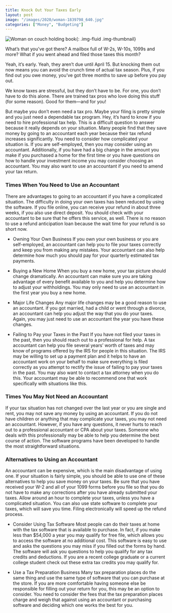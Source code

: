 ```yaml
---
title: Knock Out Your Taxes Early
layout: post
image: "/images/2020/woman-1839798_640.jpg"
categories: ["Money", "Budgeting"]
---
```

![Woman on couch holding book](/images/2020/woman-1839798_640.jpg "Knock Out Your Taxes Early"){: .img-fluid .img-thumbnail}

What’s that you’ve got there? A mailbox full of W-2s, W-10s, 1099s and more? What if you went ahead and filed those taxes this month?

Yeah, it’s early. Yeah, they aren’t due until April 15. But knocking them out now means you can avoid the crunch time of actual tax season. Plus, if you find out you owe money, you’ve got three months to save up before you pay out.

We know taxes are stressful, but they don’t have to be. For one, you don’t have to do this alone. There are trained tax pros who love doing this stuff (for some reason). Good for them—and for you!

But maybe you don’t even need a tax pro. Maybe your filing is pretty simple and you just need a dependable tax program. Hey, it’s hard to know if you need to hire professional tax help. This is a difficult question to answer because it really depends on your situation. Many people find that they save money by going to an accountant each year because their tax refund increases significantly. You need to consider how complicated your situation is. If you are self-employed, then you may consider using an accountant. Additionally, if you have had a big change in the amount you make if you purchased a home for the first time or you have questions on how to handle your investment income you may consider choosing an accountant. You may also want to use an accountant if you need to amend your tax return.

### Times When You Need to Use an Accountant
There are advantages to going to an accountant if you have a complicated situation. The difficulty in doing your own taxes has been reduced by using the software. If you file online, you can receive your refund in about three weeks, if you also use direct deposit. You should check with your accountant to be sure that he offers this service, as well. There is no reason to use a refund anticipation loan because the wait time for your refund is so short now.


- Owning Your Own Business
If you own your own business or you are self-employed, an accountant can help you to file your taxes correctly and keep you from making any mistakes. Your accountant can also help determine how much you should pay for your quarterly estimated tax payments. 

- Buying a New Home
When you buy a new home, your tax picture should change dramatically. An accountant can make sure you are taking advantage of every benefit available to you and help you determine how to adjust your withholdings. You may only need to use an accountant in the first year you buy a new home.

- Major Life Changes
Any major life changes may be a good reason to use an accountant. if you got married, had a child or went through a divorce, an accountant can help you adjust the way that you do your taxes. Again, you may just need to use an accountant the year you have these changes. 

- Failing to Pay your Taxes in the Past
If you have not filed your taxes in the past, then you should reach out to a professional for help. A tax accountant can help you file several years’ worth of taxes and may know of programs offered by the IRS for people in this situation. The IRS may be willing to set up a payment plan and it helps to have an accountant work on your behalf to make sure everything is filed correctly as you attempt to rectify the issue of failing to pay your taxes in the past. You may also want to contact a tax attorney when you do this. Your accountant may be able to recommend one that work specifically with situations like this.


### Times You May Not Need an Accountant
If your tax situation has not changed over the last year or you are single and rent, you may not save any money by using an accountant. If you do not have children or anything that may complicate your taxes, you may not need an accountant. However, if you have any questions, it never hurts to reach out to a professional accountant or CPA about your taxes. Someone who deals with this professionally may be able to help you determine the best course of action. The software programs have been developed to handle the most straightforward situations. 

### Alternatives to Using an Accountant
An accountant can be expensive, which is the main disadvantage of using one. If your situation is fairly simple, you should be able to use one of these alternatives to help you save money on your taxes. Be sure that you have received your W-2 and all of your 1099 forms before you file so that you do not have to make any corrections after you have already submitted your taxes. Allow around an hour to complete your taxes, unless you have a complicated situation. You can also use state software to complete your taxes, which will save you time. Filing electronically will speed up the refund process.

- Consider Using Tax Software
Most people can do their taxes at home with the tax software that is available to purchase. In fact, if you make less than $54,000 a year you may qualify for free file, which allows you to access the software at no additional cost. This software is easy to use and asks the questions you may miss if you filled out the forms by hand. The software will ask you questions to help you qualify for any tax credits and deductions. If you are a recent college graduate or a current college student check out these extra tax credits you may qualify for.

- Use a Tax Preparation Business
Many tax preparation places do the same thing and use the same type of software that you can purchase at the store. If you are more comfortable having someone else be responsible for filling out your return for you, this may be an option to consider. You need to consider the fees that the tax preparation places charge and weigh that against using an accountant or purchasing software and deciding which one works the best for you.

